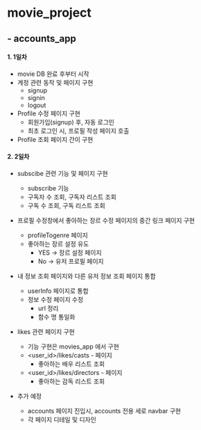 # movie_project

##   - accounts_app

#### 1. 1일차

* movie DB 완료 후부터 시작
* 계정 관련 동작 및 페이지 구현
  * signup
  * signin
  * logout
* Profile 수정 페이지 구현
  * 회원가입(signup) 후, 자동 로그인
  * 최초 로그인 시, 프로필 작성 페이지 호출
* Profile 조회 페이지 간이 구현





#### 2. 2일차

* subscibe 관련 기능 및 페이지 구현
  * subscribe 기능
  * 구독자 수 조회, 구독자 리스트 조회
  * 구독 수 조회, 구독 리스트 조회
* 프로필 수정창에서 좋아하는 장르 수정 페이지의 중간 링크 페이지 구현
  * profileTogenre 페이지
  * 좋아하는 장르 설정 유도
    * YES  -> 장르 설정 페이지
    * No -> 유저 프로필 페이지
* 내 정보 조회 페이지와 다른 유저 정보 조회 페이지 통합
  * userInfo 페이지로 통합
  * 정보 수정 페이지 수정
    * url 정리
    * 함수 명 통일화
* likes 관련 페이지 구현
  * 기능 구현은 movies_app 에서 구현
  * <user_id>/likes/casts - 페이지
    * 좋아하는 배우 리스트 조회
  * <user_id>/likes/directors - 페이지
    * 좋아하는 감독 리스트 조회

* 추가 예정
  * accounts 페이지 진입시, accounts 전용 세로 navbar 구현
  * 각 페이지 디테일 및 디자인